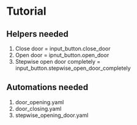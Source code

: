 # Tutorial

## Helpers needed

1. Close door = input_button.close_door
2. Open door = ipnut_button.open_door
3. Stepwise open door completely = input_button.stepwise_open_door_completely

## Automations needed

1. door_opening.yaml
2. door_closing.yaml
3. stepwise_opening_door.yaml
